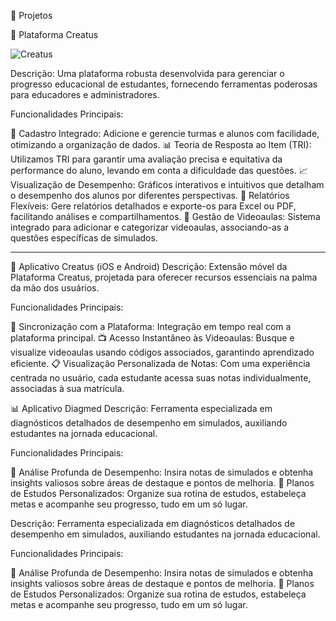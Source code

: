 📌 Projetos

🚀 Plataforma Creatus

![Creatus](https://github.com/brunonick26/Projetos-1.0/assets/51274903/1a3e072b-c7f2-4fde-bb94-4e6358f50290)

Descrição: Uma plataforma robusta desenvolvida para gerenciar o progresso educacional de estudantes, fornecendo ferramentas poderosas para educadores e administradores.

Funcionalidades Principais:

📒 Cadastro Integrado: Adicione e gerencie turmas e alunos com facilidade, otimizando a organização de dados.
📊 Teoria de Resposta ao Item (TRI): Utilizamos TRI para garantir uma avaliação precisa e equitativa da performance do aluno, levando em conta a dificuldade das questões.
📈 Visualização de Desempenho: Gráficos interativos e intuitivos que detalham o desempenho dos alunos por diferentes perspectivas.
💾 Relatórios Flexíveis: Gere relatórios detalhados e exporte-os para Excel ou PDF, facilitando análises e compartilhamentos.
🎥 Gestão de Videoaulas: Sistema integrado para adicionar e categorizar videoaulas, associando-as a questões específicas de simulados.

-------------------------------------------------------------------------------------------------------------------------------------------------------------------

📱 Aplicativo Creatus (iOS e Android)
Descrição: Extensão móvel da Plataforma Creatus, projetada para oferecer recursos essenciais na palma da mão dos usuários.

Funcionalidades Principais:

🔄 Sincronização com a Plataforma: Integração em tempo real com a plataforma principal.
📺 Acesso Instantâneo às Videoaulas: Busque e visualize videoaulas usando códigos associados, garantindo aprendizado eficiente.
📋 Visualização Personalizada de Notas: Com uma experiência centrada no usuário, cada estudante acessa suas notas individualmente, associadas à sua matrícula.


📊 Aplicativo Diagmed
Descrição: Ferramenta especializada em diagnósticos detalhados de desempenho em simulados, auxiliando estudantes na jornada educacional.

Funcionalidades Principais:

🧠 Análise Profunda de Desempenho: Insira notas de simulados e obtenha insights valiosos sobre áreas de destaque e pontos de melhoria.
📅 Planos de Estudos Personalizados: Organize sua rotina de estudos, estabeleça metas e acompanhe seu progresso, tudo em um só lugar.

Descrição: Ferramenta especializada em diagnósticos detalhados de desempenho em simulados, auxiliando estudantes na jornada educacional.

Funcionalidades Principais:

🧠 Análise Profunda de Desempenho: Insira notas de simulados e obtenha insights valiosos sobre áreas de destaque e pontos de melhoria.
📅 Planos de Estudos Personalizados: Organize sua rotina de estudos, estabeleça metas e acompanhe seu progresso, tudo em um só lugar.
